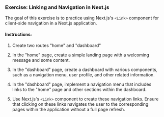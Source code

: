 ### Exercise: Linking and Navigation in Next.js

The goal of this exercise is to practice using Next.js's `<Link>` component for client-side navigation in a Next.js application.

#### Instructions:

1. Create two routes "home" and "dashboard"

2. In the "home" page, create a simple landing page with a welcoming message and some content.

3. In the "dashboard" page, create a dashboard with various components, such as a navigation menu, user profile, and other related information.

4. In the "dashboard" page, implement a navigation menu that includes links to the "home" page and other sections within the dashboard.

5. Use Next.js's `<Link>` component to create these navigation links. Ensure that clicking on these links navigates the user to the corresponding pages within the application without a full page refresh.
